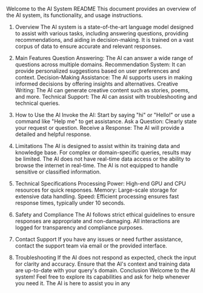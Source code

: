 Welcome to the AI System README
This document provides an overview of the AI system, its functionality, and usage instructions.

1. Overview
The AI system is a state-of-the-art language model designed to assist with various tasks, including answering questions, providing recommendations, and aiding in decision-making. It is trained on a vast corpus of data to ensure accurate and relevant responses.

2. Main Features
Question Answering: The AI can answer a wide range of questions across multiple domains.
Recommendation System: It can provide personalized suggestions based on user preferences and context.
Decision-Making Assistance: The AI supports users in making informed decisions by offering insights and alternatives.
Creative Writing: The AI can generate creative content such as stories, poems, and more.
Technical Support: The AI can assist with troubleshooting and technical queries.
3. How to Use the AI
Invoke the AI: Start by saying "hi" or "Hello!" or use a command like "Help me" to get assistance.
Ask a Question: Clearly state your request or question.
Receive a Response: The AI will provide a detailed and helpful response.
4. Limitations
The AI is designed to assist within its training data and knowledge base. For complex or domain-specific queries, results may be limited.
The AI does not have real-time data access or the ability to browse the internet in real-time.
The AI is not equipped to handle sensitive or classified information.
5. Technical Specifications
Processing Power: High-end GPU and CPU resources for quick responses.
Memory: Large-scale storage for extensive data handling.
Speed: Efficient processing ensures fast response times, typically under 10 seconds.
6. Safety and Compliance
The AI follows strict ethical guidelines to ensure responses are appropriate and non-damaging.
All interactions are logged for transparency and compliance purposes.
7. Contact Support
If you have any issues or need further assistance, contact the support team via email or the provided interface.

8. Troubleshooting
If the AI does not respond as expected, check the input for clarity and accuracy.
Ensure that the AI's context and training data are up-to-date with your query's domain.
Conclusion
Welcome to the AI system! Feel free to explore its capabilities and ask for help whenever you need it. The AI is here to assist you in any